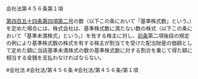 会社法第４５６条第１項

[第四百五十四条第四項第二号](会社法＿＿＿＿第４５４条第４項第２号)の数（以下この条において「基準株式数」という。）を定めた場合には、株式会社は、基準株式数に満たない数の株式（以下この条において「基準未満株式」という。）を有する株主に対し、[前条](会社法＿＿＿＿第４５５条第１項)第二項後段の規定の例により基準株式数の株式を有する株主が割当てを受けた配当財産の価額として定めた額に当該基準未満株式の数の基準株式数に対する割合を乗じて得た額に相当する金銭を支払わなければならない。

#会社法
#会社法/第４５６条
#会社法/第４５６条/第１項
